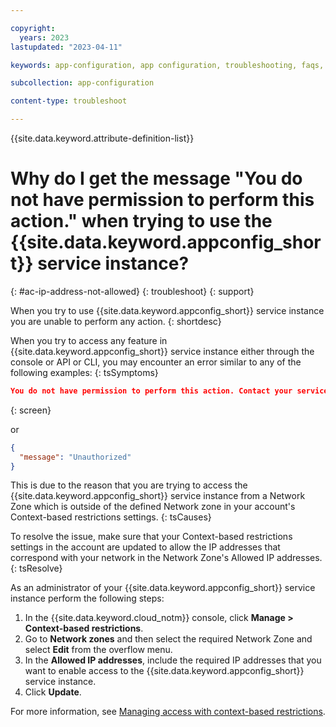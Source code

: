 ```yaml
---

copyright:
  years: 2023
lastupdated: "2023-04-11"

keywords: app-configuration, app configuration, troubleshooting, faqs, Frequently Asked Questions, question, can't create IAM credentials, can't regenerate IAM credentials, IAM credentials not working, IP address restrictions enabled, IP address not allowed

subcollection: app-configuration

content-type: troubleshoot

---
```


{{site.data.keyword.attribute-definition-list}}

# Why do I get the message "You do not have permission to perform this action." when trying to use the {{site.data.keyword.appconfig_short}} service instance?
{: #ac-ip-address-not-allowed}
{: troubleshoot}
{: support}

When you try to use {{site.data.keyword.appconfig_short}} service instance you are unable to perform any action.
{: shortdesc}

When you try to access any feature in {{site.data.keyword.appconfig_short}} service instance either through the console or API or CLI, you may encounter an error similar to any of the following examples:
{: tsSymptoms}

```json
You do not have permission to perform this action. Contact your service Administrator.
```
{: screen}

or

```json
{
  "message": "Unauthorized"
}
```

This is due to the reason that you are trying to access the {{site.data.keyword.appconfig_short}} service instance from a Network Zone which is outside of the defined Network zone in your account's Context-based restrictions settings.
{: tsCauses}

To resolve the issue, make sure that your Context-based restrictions settings in the account are updated to allow the IP addresses that correspond with your network in the Network Zone's Allowed IP addresses.
{: tsResolve}

As an administrator of your {{site.data.keyword.appconfig_short}} service instance perform the following steps:

1. In the {{site.data.keyword.cloud_notm}} console, click **Manage > Context-based restrictions**.
1. Go to **Network zones** and then select the required Network Zone and select **Edit** from the overflow menu.
1. In the **Allowed IP addresses**, include the required IP addresses that you want to enable access to the {{site.data.keyword.appconfig_short}} service instance.
1. Click **Update**.

For more information, see [Managing access with context-based restrictions](/docs/app-configuration?topic=app-configuration-ac-access-control-cbr).
